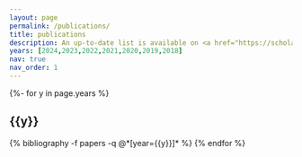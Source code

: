 ```yaml
---
layout: page
permalink: /publications/
title: publications
description: An up-to-date list is available on <a href="https://scholar.google.co.in/citations?user=MasiEogAAAAJ&hl=en" target="_blank">Google Scholar</a>
years: [2024,2023,2022,2021,2020,2019,2018]
nav: true
nav_order: 1
---
```


<div class="publications">

{%- for y in page.years %}
  <h2 class="year">{{y}}</h2>
  {% bibliography -f papers -q @*[year={{y}}]* %}
{% endfor %}

</div>
